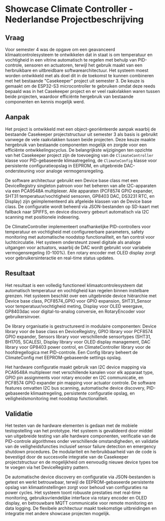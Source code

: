 # Showcase Climate Controller - Nederlandse Projectbeschrijving

## Vraag

Voor semester 4 was de opgave om een geavanceerd klimaatcontrolesysteem te ontwikkelen dat in staat is om temperatuur en vochtigheid in een vitrine automatisch te regelen met behulp van PID-controle, sensoren en actuatoren, terwijl het gebruik maakt van een herbruikbare en uitbreidbare softwarearchitectuur. Het systeem moest worden ontwikkeld met als doel dit in de toekomst te kunnen combineren met het bestaande "Casekeeper" project uit semester 3. De keuze is gemaakt om de ESP32-S3 microcontroller te gebruiken omdat deze reeds bepaald was in het Casekeeper project en er veel raakvlakken waren tussen beide projecten, waardoor efficiënte hergebruik van bestaande componenten en kennis mogelijk werd.

## Aanpak

Het project is ontwikkeld met een object-georiënteerde aanpak waarbij de bestaande Casekeeper projectstructuur uit semester 3 als basis is gebruikt vanwege de vele raakvlakken tussen beide projecten. Deze keuze maakte hergebruik van bestaande componenten mogelijk en zorgde voor een efficiënte ontwikkelingscyclus. De belangrijkste wijzigingen ten opzichte van het Casekeeper project zijn de toevoeging van de `ClimateController` klasse voor PID-gebaseerde klimaatregeling, de `ClimateConfig` klasse voor persistente configuratieopslag in EEPROM, en uitgebreide DAC-ondersteuning voor analoge vermogensregeling.

De software architectuur gebruikt een Device base class met een DeviceRegistry singleton patroon voor het beheren van alle I2C-apparaten via een PCA9548A multiplexer. Alle apparaten (PCF8574 GPIO expander, SHT31 temperatuur/vochtigheid sensoren, GP8403 DAC, DS3231 RTC, en Display) zijn geïmplementeerd als afgeleide klassen van de Device base class. De configuratie wordt beheerd via JSON-bestanden op SD-kaart met fallback naar SPIFFS, en device discovery gebeurt automatisch via I2C scanning met positionele indexering.

De ClimateController implementeert onafhankelijke PID-controllers voor temperatuur en vochtigheid met configureerbare parameters, safety monitoring met automatische noodstop functionaliteit, en fan control voor luchtcirculatie. Het systeem ondersteunt zowel digitale als analoge uitgangen voor actuators, waarbij de DAC wordt gebruikt voor variabele vermogensregeling (0-100%). Een rotary encoder met OLED display zorgt voor gebruikersinteractie en real-time status updates.

## Resultaat

Het resultaat is een volledig functioneel klimaatcontrolesysteem dat automatisch temperatuur en vochtigheid kan regelen binnen instelbare grenzen. Het systeem beschikt over een uitgebreide device hiërarchie met Device base class, PCF8574_GPIO voor GPIO expansion, SHT31_Sensor voor temperatuur/vochtigheid meting, Display voor OLED weergave, GP8403dac voor digital-to-analog conversie, en RotaryEncoder voor gebruikersinvoer.

De library organisatie is gestructureerd in modulaire componenten: Device library voor de base class en DeviceRegistry, GPIO library voor PCF8574 GPIO expander, Sensors library voor verschillende sensortypes (SHT31, BH1705, SCALES), Display library voor OLED display management, DAC library voor GP8403 power control, en ClimateController library voor de hoofdregellogica met PID-controle. Een Config library beheert de ClimateConfig met EEPROM-gebaseerde settings opslag.

Het hardware configuratie maakt gebruik van I2C device mapping via PCA9548A multiplexer met verschillende kanalen voor elk apparaat type, GPIO pin assignments voor rotary encoder en I2C communicatie, en PCF8574 GPIO expander pin mapping voor actuator controle. De software features omvatten I2C bus scanning, automatische device discovery, PID-gebaseerde klimaatregeling, persistente configuratie opslag, en veiligheidsmonitoring met noodstop functionaliteit.

## Validatie

Het testen van de hardware elementen is gedaan met de mobiele testopstelling van het prototype. Het systeem is gevalideerd door middel van uitgebreide testing van alle hardware componenten, verificatie van de PID-controle algorithmes onder verschillende omstandigheden, en validatie van de veiligheidsfuncties inclusief sensor failure detection en emergency shutdown procedures. De modulariteit en herbruikbaarheid van de code is bevestigd door de succesvolle integratie van de Casekeeper projectstructuur en de mogelijkheid om eenvoudig nieuwe device types toe te voegen via het DeviceRegistry pattern.

De automatische device discovery en configuratie via JSON-bestanden is getest en werkt betrouwbaar, terwijl de EEPROM-gebaseerde persistente opslag van klimaatinstellingen zorgt voor behoud van configuraties na power cycles. Het systeem toont robuuste prestaties met real-time monitoring, gebruiksvriendelijke interface via rotary encoder en OLED display, en betrouwbare MQTT communicatie voor remote monitoring en data logging. De flexibele architectuur maakt toekomstige uitbreidingen en integratie met andere showcase projecten mogelijk.
